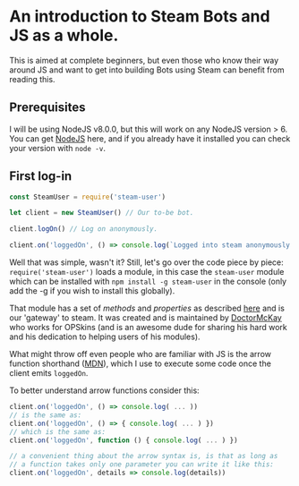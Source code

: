 # An introduction to Steam Bots and JS as a whole.

This is aimed at complete beginners, but even those who know their way around JS and want to get into building Bots using Steam can benefit from reading this.

## Prerequisites

I will be using NodeJS v8.0.0, but this will work on any NodeJS version > 6. You can get [NodeJS](https://nodejs.org/en/) here, and if you already have it installed you can check your version with `node -v`.

## First log-in

```JavaScript
const SteamUser = require('steam-user')

let client = new SteamUser() // Our to-be bot.

client.logOn() // Log on anonymously.                           

client.on('loggedOn', () => console.log(`Logged into steam anonymously.`))
```

Well that was simple, wasn't it? Still, let's go over the code piece by piece:
`require('steam-user')` loads a module, in this case the `steam-user` module which can be installed with `npm install -g steam-user` in the console (only add the -g if you wish to install this globally).

That module has a set of *methods* and *properties* as described [here](https://github.com/DoctorMcKay/node-steam-user#steamuser) and is our 'gateway' to steam. It was created and is maintained by [DoctorMcKay](https://github.com/DoctorMcKay) who works for OPSkins (and is an awesome dude for sharing his hard work and his dedication to helping users of his modules).

What might throw off even people who are familiar with JS is the arrow function shorthand ([MDN](https://developer.mozilla.org/en/docs/Web/JavaScript/Reference/Functions/Arrow_functions)), which I use to execute some code once the client emits `loggedOn`.

To better understand arrow functions consider this:
```JavaScript
client.on('loggedOn', () => console.log( ... ))
// is the same as:
client.on('loggedOn', () => { console.log( ... ) })
// which is the same as:
client.on('loggedOn', function () { console.log( ... ) })

// a convenient thing about the arrow syntax is, is that as long as
// a function takes only one parameter you can write it like this:
client.on('loggedOn', details => console.log(details))
```

